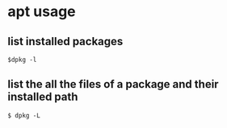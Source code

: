 # apt usage

## list installed packages

	$dpkg -l

## list the all the files of a package and their installed path

	$ dpkg -L

